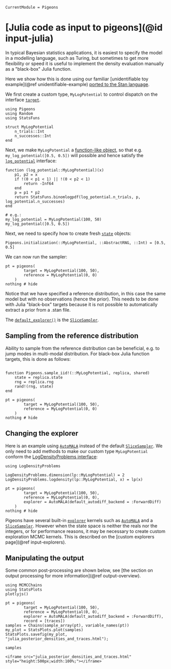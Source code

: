 ```@meta
CurrentModule = Pigeons
```

# [Julia code as input to pigeons](@id input-julia)

In typical Bayesian statistics applications, it is 
easiest to specify the model in a modelling language, 
such as Turing, but sometimes to get more flexibility or 
speed it is useful to implement the density evaluation 
manually as a "black-box" Julia function. 

Here we show how this is done using our familiar [unidentifiable toy example](@ref unidentifiable-example)
[ported to the Stan language](https://github.com/Julia-Tempering/Pigeons.jl/blob/main/examples/stan/unid.stan).

We first create a custom type, `MyLogPotential` to control dispatch on the interface [`target`](@ref).


```@example julia
using Pigeons 
using Random
using StatsFuns

struct MyLogPotential 
    n_trials::Int
    n_successes::Int
end
```

Next, we make `MyLogPotential` a 
[function-like object](https://docs.julialang.org/en/v1/manual/methods/#Function-like-objects), so that e.g.
`my_log_potential([0.5, 0.5])` will possible and 
hence satisfy the [`log_potential`](@ref) interface:

```@example julia
function (log_potential::MyLogPotential)(x) 
    p1, p2 = x
    if !(0 < p1 < 1) || !(0 < p2 < 1)
        return -Inf64 
    end
    p = p1 * p2
    return StatsFuns.binomlogpdf(log_potential.n_trials, p, log_potential.n_successes)
end

# e.g.:
my_log_potential = MyLogPotential(100, 50)
my_log_potential([0.5, 0.5])
```

Next, we need to specify how to create fresh [`state`](@ref) objects: 

```@example julia
Pigeons.initialization(::MyLogPotential, ::AbstractRNG, ::Int) = [0.5, 0.5]
```

We can now run the sampler:

```@example julia
pt = pigeons(
        target = MyLogPotential(100, 50), 
        reference = MyLogPotential(0, 0)
    )
nothing # hide
```

Notice that we have specified a reference distribution, in this case the same model but with 
no observations (hence the prior).
This needs to be done with Julia "black-box" targets because it is 
not possible to automatically extract a prior from a .stan file. 

The [`default_explorer()`](@ref) is the [`SliceSampler`](@ref). 


## Sampling from the reference distribution

Ability to sample from the reference distribution can be beneficial, e.g. to jump modes 
in multi-modal distribution. 
For black-box Julia function targets, this is done as follows:

```@example julia

function Pigeons.sample_iid!(::MyLogPotential, replica, shared)
    state = replica.state 
    rng = replica.rng 
    rand!(rng, state)
end

pt = pigeons(
        target = MyLogPotential(100, 50), 
        reference = MyLogPotential(0, 0)
    )
nothing # hide
```


## Changing the explorer 

Here is an example using [`AutoMALA`](@ref) instead of the default 
[`SliceSampler`](@ref). We only need to add methods to make 
our custom type `MyLogPotential` conform the 
[LogDensityProblems interface](https://github.com/tpapp/LogDensityProblems.jl):

```@example julia
using LogDensityProblems

LogDensityProblems.dimension(lp::MyLogPotential) = 2
LogDensityProblems.logdensity(lp::MyLogPotential, x) = lp(x)

pt = pigeons(
        target = MyLogPotential(100, 50), 
        reference = MyLogPotential(0, 0), 
        explorer = AutoMALA(default_autodiff_backend = :ForwardDiff) 
    )
nothing # hide
```

Pigeons have several built-in [`explorer`](@ref) kernels such as 
[`AutoMALA`](@ref) and a [`SliceSampler`](@ref). 
However when the state space is neither the reals nor the integers, 
or for performance reasons, it may be necessary to create custom 
exploration MCMC kernels.
This is described on the [custom explorers page](@ref input-explorers).


## Manipulating the output

Some 
common post-processing are shown below, see [the section on output processing for more information](@ref output-overview). 

```@example julia
using MCMCChains
using StatsPlots
plotlyjs()

pt = pigeons(
        target = MyLogPotential(100, 50), 
        reference = MyLogPotential(0, 0), 
        explorer = AutoMALA(default_autodiff_backend = :ForwardDiff),
        record = [traces])
samples = Chains(sample_array(pt), variable_names(pt))
my_plot = StatsPlots.plot(samples)
StatsPlots.savefig(my_plot, "julia_posterior_densities_and_traces.html"); 

samples
```

```@raw html
<iframe src="julia_posterior_densities_and_traces.html" style="height:500px;width:100%;"></iframe>
```


